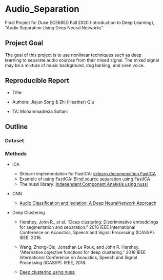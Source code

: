 # Audio_Separation
Final Project for Duke ECE685D Fall 2020 (Introduction to Deep Learning), "Audio Separation Using Deep Neural Networks"

## Project Goal

The goal of this project is to use nonlinear techniques such as deep learning to separate audio sources from their mixed signal. The mixed signal may be a mixture of music background, dog barking, and siren voice.


## Reproducible Report

- Title: 

- Authors: Jiajun Song & Zhi (Heather) Qiu

- TA: Mohammadreza Soltani


## Outline

### Dataset



### Methods

- ICA

  - Sklearn implementation for FastICA: [sklearn.decomposition.FastICA](https://scikit-learn.org/stable/modules/generated/sklearn.decomposition.FastICA.html)
  - Example of using FastICA: [Blind source separation using FastICA](https://scikit-learn.org/stable/auto_examples/decomposition/plot_ica_blind_source_separation.html)
  - The nussl library: [Independent Component Analysis using nussl](https://nussl.github.io/docs/examples/factorization/ica.html)


- CNN

  - [Audio Classification and Isolation: A Deep NeuralNetwork Approach](https://github.com/ahpvjk/audio-classification-and-isolation)
  

- Deep Clustering

  - Hershey, John R., et al. “Deep clustering: Discriminative embeddings for segmentation and separation.” 2016 IEEE International Conference on Acoustics, Speech and Signal Processing (ICASSP). IEEE, 2016.

  - Wang, Zhong-Qiu, Jonathan Le Roux, and John R. Hershey. “Alternative objective functions for deep clustering.” 2018 IEEE International Conference on Acoustics, Speech and Signal Processing (ICASSP). IEEE, 2018.
  
  - [Deep clustering using nussl](https://nussl.github.io/docs/examples/deep/deep_clustering.html)
  

  





  
